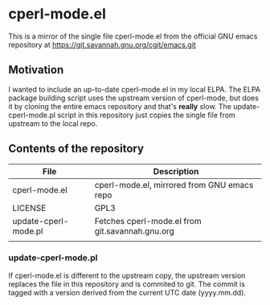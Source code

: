 # cperl-mode.el

This is a mirror of the single file cperl-mode.el from the official
GNU emacs repository at https://git.savannah.gnu.org/cgit/emacs.git

## Motivation

I wanted to include an up-to-date cperl-mode.el in my local ELPA. The
ELPA package building script uses the upstream version of cperl-mode,
but does it by cloning the entire emacs repository and that's
**really** slow. The update-cperl-mode.pl script in this repository
just copies the single file from upstream to the local repo.

## Contents of the repository

| File                 | Description                                     |
|----------------------|-------------------------------------------------|
| cperl-mode.el        | cperl-mode.el, mirrored from GNU emacs repo     |
| LICENSE              | GPL3                                            |
| update-cperl-mode.pl | Fetches cperl-mode.el from git.savannah.gnu.org |
|                      |                                                 |

### update-cperl-mode.pl

If cperl-mode.el is different to the upstream copy, the upstream
version replaces the file in this repository and is commited to
git. The commit is tagged with a version derived from the current UTC
date (yyyy.mm.dd).
